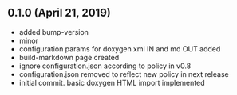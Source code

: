 ## 0.1.0 (April 21, 2019)
  - added bump-version
  - minor
  - configuration params for doxygen xml IN and md OUT added
  - build-markdown page created
  - ignore configuration.json according to policy in v0.8
  - configuration.json removed to reflect new policy in next release
  - initial commit. basic doxygen HTML import implemented

